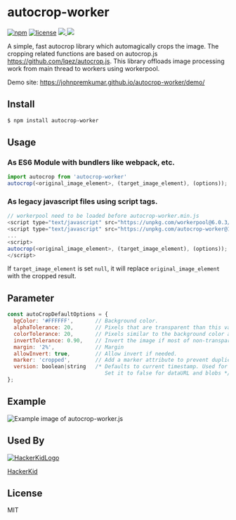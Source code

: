 autocrop-worker
===========
[![npm][npm]][npm-url]
[![license][license]][license-url]
<a href="https://npmcharts.com/compare/autocrop-worker?minimal=true">
  <img src="https://img.shields.io/npm/dm/autocrop-worker.svg">
</a>
<a href="https://img.shields.io/bundlephobia/minzip/autocrop-worker">
  <img src="https://img.shields.io/bundlephobia/minzip/autocrop-worker">
</a>
<br>

A simple, fast autocrop library which automagically crops the image. The cropping related functions are based on autocrop.js <https://github.com/lqez/autocrop.js>. This library offloads image processing work from main thread to workers using workerpool.

Demo site: <https://johnpremkumar.github.io/autocrop-worker/demo/>

Install
-------

```bash
$ npm install autocrop-worker
```

Usage
-----

### As ES6 Module with bundlers like webpack, etc. ###

```javascript
import autocrop from 'autocrop-worker'
autocrop(<original_image_element>, (target_image_element), (options));
```

### As legacy javascript files using script tags. ###
```javascript
// workerpool need to be loaded before autocrop-worker.min.js
<script type="text/javascript" src="https://unpkg.com/workerpool@6.0.3/dist/workerpool.min.js"></script>
<script type="text/javascript" src="https://unpkg.com/autocrop-worker@1.0.4/dist/autocrop-worker.min.js"></script>
...
<script>
autocrop(<original_image_element>, (target_image_element), (options));
</script>
```

If `target_image_element` is set `null`, it will replace `original_image_element` with the cropped result.

Parameter
---------

```javascript
const autoCropDefaultOptions = {
  bgColor: '#FFFFFF',       // Background color.
  alphaTolerance: 20,       // Pixels that are transparent than this value are considered transparent.
  colorTolerance: 20,       // Pixels similar to the background color are considered as the background.
  invertTolerance: 0.90,    // Invert the image if most of non-transparent pixels are background color.
  margin: '2%',             // Margin
  allowInvert: true,        // Allow invert if needed.
  marker: 'cropped',        // Add a marker attribute to prevent duplicated cropping.
  version: boolean|string   /* Defaults to current timestamp. Used for avoiding crossorigin taint issues due to previous cache.
                               Set it to false for dataURL and blobs */
};
```

Example
-------

![Example image of autocrop-worker.js](./docs/demo/images/result.png)


Used By
-------

<a href="https://www.hackerkid.org/" target="_blank">
  <img src="https://www.hackerkid.org/images/favicons/favicon.ico" alt="HackerKidLogo">
  <p>HackerKid</p>
</a>


License
-------

MIT



[npm]: https://img.shields.io/npm/v/autocrop-worker.svg
[npm-url]: https://npmjs.com/package/autocrop-worker
[license]: https://img.shields.io/npm/l/autocrop-worker
[license-url]: https://github.com/JohnPremKumar/autocrop-worker/blob/main/LICENCE
